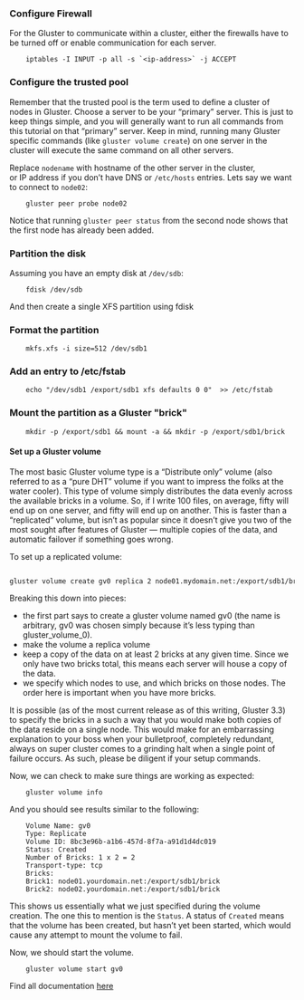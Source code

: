 ### Configure Firewall

For the Gluster to communicate within a cluster, either the firewalls
have to be turned off or enable communication for each server.

		iptables -I INPUT -p all -s `<ip-address>` -j ACCEPT

### Configure the trusted pool

Remember that the trusted pool is the term used to define a cluster of
nodes in Gluster. Choose a server to be your “primary” server. This is
just to keep things simple, and you will generally want to run all commands
from this tutorial on that “primary” server. Keep in mind, running many Gluster specific commands
(like `gluster volume create`) on one server in the cluster will
execute the same command on all other servers.

Replace `nodename` with hostname of the other server in the cluster,
or IP address if you don’t have DNS or `/etc/hosts` entries.
Lets say we want to connect to `node02`:

		gluster peer probe node02

Notice that running `gluster peer status` from the second node shows
that the first node has already been added.

### Partition the disk

Assuming you have an empty disk at `/dev/sdb`:

		fdisk /dev/sdb 

And then create a single XFS partition using fdisk

### Format the partition

		mkfs.xfs -i size=512 /dev/sdb1

### Add an entry to /etc/fstab

		echo "/dev/sdb1 /export/sdb1 xfs defaults 0 0"  >> /etc/fstab

### Mount the partition as a Gluster "brick"

		mkdir -p /export/sdb1 && mount -a && mkdir -p /export/sdb1/brick

#### Set up a Gluster volume

The most basic Gluster volume type is a “Distribute only” volume (also
referred to as a “pure DHT” volume if you want to impress the folks at
the water cooler). This type of volume simply distributes the data
evenly across the available bricks in a volume. So, if I write 100
files, on average, fifty will end up on one server, and fifty will end
up on another. This is faster than a “replicated” volume, but isn’t as
popular since it doesn’t give you two of the most sought after features
of Gluster — multiple copies of the data, and automatic failover if
something goes wrong.

To set up a replicated volume:

		gluster volume create gv0 replica 2 node01.mydomain.net:/export/sdb1/brick node02.mydomain.net:/export/sdb1/brick

Breaking this down into pieces:

- the first part says to create a gluster volume named gv0
(the name is arbitrary, gv0 was chosen simply because
it’s less typing than gluster\_volume\_0).
- make the volume a replica volume
- keep a copy of the data on at least 2 bricks at any given time.
Since we only have two bricks total, this
means each server will house a copy of the data.
- we specify which nodes to use, and which bricks on those nodes. The order here is
important when you have more bricks.

It is possible (as of the most current release as of this writing, Gluster 3.3)
to specify the bricks in a such a way that you would make both copies of the data reside on a
single node. This would make for an embarrassing explanation to your
boss when your bulletproof, completely redundant, always on super
cluster comes to a grinding halt when a single point of failure occurs.
As such, please be diligent if your setup commands.

Now, we can check to make sure things are working as expected:

		gluster volume info

And you should see results similar to the following:

	    Volume Name: gv0
	    Type: Replicate
	    Volume ID: 8bc3e96b-a1b6-457d-8f7a-a91d1d4dc019
	    Status: Created
	    Number of Bricks: 1 x 2 = 2
	    Transport-type: tcp
	    Bricks:
	    Brick1: node01.yourdomain.net:/export/sdb1/brick
	    Brick2: node02.yourdomain.net:/export/sdb1/brick

This shows us essentially what we just specified during the volume
creation. The one this to mention is the `Status`. A status of `Created`
means that the volume has been created, but hasn’t yet been started,
which would cause any attempt to mount the volume to fail.

Now, we should start the volume.

		gluster volume start gv0

Find all documentation [here](../index.md)
